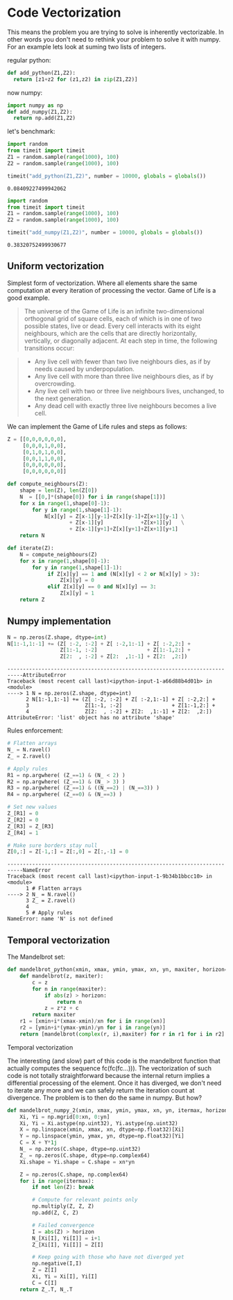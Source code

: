 # Code Vectorization

This means the problem you are trying to solve is inherently vectorizable. In other words you don't need to rethink your problem to solve it with numpy. For an example lets look at suming two lists of integers.

regular python:


```python
def add_python(Z1,Z2):
  return [z1+z2 for (z1,z2) in zip(Z1,Z2)]
```



now numpy:

```python
import numpy as np
def add_numpy(Z1,Z2):
  return np.add(Z1,Z2)
```



let's benchmark:


```python
import random
from timeit import timeit
Z1 = random.sample(range(1000), 100)
Z2 = random.sample(range(1000), 100)

timeit("add_python(Z1,Z2)", number = 10000, globals = globals())
```

```
0.08409227499942062
```





```python
import random
from timeit import timeit
Z1 = random.sample(range(1000), 100)
Z2 = random.sample(range(1000), 100)

timeit("add_numpy(Z1,Z2)", number = 10000, globals = globals())
```

```
0.38320752499930677
```



## Uniform vectorization

Simplest form of vectorization. Where all elements share the same computation at every iteration of processing the vector. Game of Life is a good example.

> The universe of the Game of Life is an infinite two-dimensional orthogonal grid of square cells, each of which is in one of two possible states, live or dead. Every cell interacts with its eight neighbours, which are the cells that are directly horizontally, vertically, or diagonally adjacent. At each step in time, the following transitions occur:

> - Any live cell with fewer than two live neighbours dies, as if by needs caused by underpopulation.
> - Any live cell with more than three live neighbours dies, as if by overcrowding.
> - Any live cell with two or three live neighbours lives, unchanged, to the next generation.
> - Any dead cell with exactly three live neighbours becomes a live cell.

We can implement the Game of Life rules and steps as follows:


```python
Z = [[0,0,0,0,0,0],
     [0,0,0,1,0,0],
     [0,1,0,1,0,0],
     [0,0,1,1,0,0],
     [0,0,0,0,0,0],
     [0,0,0,0,0,0]]
```




```python
def compute_neighbours(Z):
    shape = len(Z), len(Z[0])
    N  = [[0,]*(shape[0]) for i in range(shape[1])]
    for x in range(1,shape[0]-1):
        for y in range(1,shape[1]-1):
            N[x][y] = Z[x-1][y-1]+Z[x][y-1]+Z[x+1][y-1] \
                    + Z[x-1][y]            +Z[x+1][y]   \
                    + Z[x-1][y+1]+Z[x][y+1]+Z[x+1][y+1]
    return N
```




```python
def iterate(Z):
    N = compute_neighbours(Z)
    for x in range(1,shape[0]-1):
        for y in range(1,shape[1]-1):
             if Z[x][y] == 1 and (N[x][y] < 2 or N[x][y] > 3):
                 Z[x][y] = 0
             elif Z[x][y] == 0 and N[x][y] == 3:
                 Z[x][y] = 1
    return Z
```




## Numpy implementation



```python
N = np.zeros(Z.shape, dtype=int)
N[1:-1,1:-1] += (Z[ :-2, :-2] + Z[ :-2,1:-1] + Z[ :-2,2:] +
                 Z[1:-1, :-2]                + Z[1:-1,2:] +
                 Z[2:  , :-2] + Z[2:  ,1:-1] + Z[2:  ,2:])
```

```
---------------------------------------------------------------------------AttributeError
Traceback (most recent call last)<ipython-input-1-a66d88b4d01b> in
<module>
----> 1 N = np.zeros(Z.shape, dtype=int)
      2 N[1:-1,1:-1] += (Z[ :-2, :-2] + Z[ :-2,1:-1] + Z[ :-2,2:] +
      3                  Z[1:-1, :-2]                + Z[1:-1,2:] +
      4                  Z[2:  , :-2] + Z[2:  ,1:-1] + Z[2:  ,2:])
AttributeError: 'list' object has no attribute 'shape'
```



Rules enforcement:


```python
# Flatten arrays
N_ = N.ravel()
Z_ = Z.ravel()

# Apply rules
R1 = np.argwhere( (Z_==1) & (N_ < 2) )
R2 = np.argwhere( (Z_==1) & (N_ > 3) )
R3 = np.argwhere( (Z_==1) & ((N_==2) | (N_==3)) )
R4 = np.argwhere( (Z_==0) & (N_==3) )

# Set new values
Z_[R1] = 0
Z_[R2] = 0
Z_[R3] = Z_[R3]
Z_[R4] = 1

# Make sure borders stay null
Z[0,:] = Z[-1,:] = Z[:,0] = Z[:,-1] = 0
```

```
---------------------------------------------------------------------------NameError
Traceback (most recent call last)<ipython-input-1-9b34b1bbcc10> in
<module>
      1 # Flatten arrays
----> 2 N_ = N.ravel()
      3 Z_ = Z.ravel()
      4
      5 # Apply rules
NameError: name 'N' is not defined
```



## Temporal vectorization

The Mandelbrot set:


```python
def mandelbrot_python(xmin, xmax, ymin, ymax, xn, yn, maxiter, horizon=2.0):
    def mandelbrot(z, maxiter):
        c = z
        for n in range(maxiter):
            if abs(z) > horizon:
                return n
            z = z*z + c
        return maxiter
    r1 = [xmin+i*(xmax-xmin)/xn for i in range(xn)]
    r2 = [ymin+i*(ymax-ymin)/yn for i in range(yn)]
    return [mandelbrot(complex(r, i),maxiter) for r in r1 for i in r2]
```


Temporal vectorization

The interesting (and slow) part of this code is the mandelbrot function that actually computes the sequence fc(fc(fc...))). The vectorization of such code is not totally straightforward because the internal return implies a differential processing of the element. Once it has diverged, we don't need to iterate any more and we can safely return the iteration count at divergence. The problem is to then do the same in numpy. But how?



```python
def mandelbrot_numpy_2(xmin, xmax, ymin, ymax, xn, yn, itermax, horizon=2.0):
    Xi, Yi = np.mgrid[0:xn, 0:yn]
    Xi, Yi = Xi.astype(np.uint32), Yi.astype(np.uint32)
    X = np.linspace(xmin, xmax, xn, dtype=np.float32)[Xi]
    Y = np.linspace(ymin, ymax, yn, dtype=np.float32)[Yi]
    C = X + Y*1j
    N_ = np.zeros(C.shape, dtype=np.uint32)
    Z_ = np.zeros(C.shape, dtype=np.complex64)
    Xi.shape = Yi.shape = C.shape = xn*yn

    Z = np.zeros(C.shape, np.complex64)
    for i in range(itermax):
        if not len(Z): break

        # Compute for relevant points only
        np.multiply(Z, Z, Z)
        np.add(Z, C, Z)

        # Failed convergence
        I = abs(Z) > horizon
        N_[Xi[I], Yi[I]] = i+1
        Z_[Xi[I], Yi[I]] = Z[I]

        # Keep going with those who have not diverged yet
        np.negative(I,I)
        Z = Z[I]
        Xi, Yi = Xi[I], Yi[I]
        C = C[I]
    return Z_.T, N_.T
```


